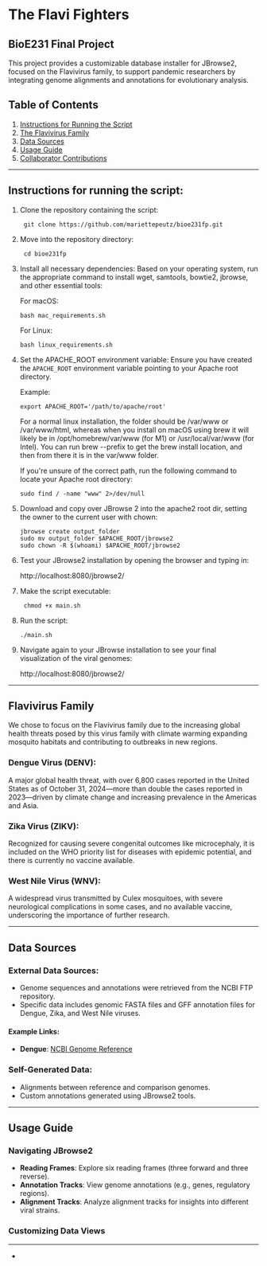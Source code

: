 # The Flavi Fighters
## BioE231 Final Project

This project provides a customizable database installer for JBrowse2, focused on the Flavivirus family, to support pandemic researchers by integrating genome alignments and annotations for evolutionary analysis.

## **Table of Contents**
1. [Instructions for Running the Script](#instructions-for-running-the-script)
2. [The Flavivirus Family](#flavivirus-family)
3. [Data Sources](#data-sources)
4. [Usage Guide](#usage-guide)
5. [Collaborator Contributions](#collaborator-contributions)

---

## Instructions for running the script:

1. Clone the repository containing the script:
   
        git clone https://github.com/mariettepeutz/bioe231fp.git

2. Move into the repository directory:

        cd bioe231fp
   
4. Install all necessary dependencies:
   Based on your operating system, run the appropriate command to install wget, samtools, bowtie2, jbrowse, and other essential tools:

   For macOS:

       bash mac_requirements.sh
   For Linux:
   
       bash linux_requirements.sh

6. Set the APACHE_ROOT environment variable:
   Ensure you have created the `APACHE_ROOT` environment variable pointing to your Apache root directory.

      Example:
   
       export APACHE_ROOT='/path/to/apache/root'

   For a normal linux installation, the folder should be /var/www or /var/www/html, whereas when you install on macOS using brew it will likely be in /opt/homebrew/var/www (for M1) or /usr/local/var/www (for Intel). You can run brew --prefix to get the brew install location, and then from there it is in the var/www folder.

   If you're unsure of the correct path, run the following command to locate your Apache root directory:
   
       sudo find / -name "www" 2>/dev/null

7. Download and copy over JBrowse 2 into the apache2 root dir, setting the owner to the current user with chown:

       jbrowse create output_folder
       sudo mv output_folder $APACHE_ROOT/jbrowse2
       sudo chown -R $(whoami) $APACHE_ROOT/jbrowse2

8. Test your JBrowse2 installation by opening the browser and typing in:
   
      http://localhost:8080/jbrowse2/

9. Make the script executable:

        chmod +x main.sh

10. Run the script:

        ./main.sh

11. Navigate again to your JBrowse installation to see your final visualization of the viral genomes:

      http://localhost:8080/jbrowse2/

---

## Flavivirus Family

We chose to focus on the Flavivirus family due to the increasing global health threats posed by this virus family with climate warming expanding mosquito habitats and contributing to outbreaks in new regions.

### Dengue Virus (DENV): 
A major global health threat, with over 6,800 cases reported in the United States as of October 31, 2024—more than double the cases reported in 2023—driven by climate change and increasing prevalence in the Americas and Asia.

### Zika Virus (ZIKV): 
Recognized for causing severe congenital outcomes like microcephaly, it is included on the WHO priority list for diseases with epidemic potential, and there is currently no vaccine available.

### West Nile Virus (WNV): 
A widespread virus transmitted by Culex mosquitoes, with severe neurological complications in some cases, and no available vaccine, underscoring the importance of further research.

---

## **Data Sources**

### **External Data Sources**:
- Genome sequences and annotations were retrieved from the NCBI FTP repository.
- Specific data includes genomic FASTA files and GFF annotation files for Dengue, Zika, and West Nile viruses.

#### **Example Links**:
- **Dengue**: [NCBI Genome Reference](https://ftp.ncbi.nlm.nih.gov/genomes/all/GCF/000/862/125/GCF_000862125.1_ViralProj15306/)

### **Self-Generated Data**:
- Alignments between reference and comparison genomes.
- Custom annotations generated using JBrowse2 tools.

---

## **Usage Guide**

### **Navigating JBrowse2**
- **Reading Frames**: Explore six reading frames (three forward and three reverse).
- **Annotation Tracks**: View genome annotations (e.g., genes, regulatory regions).
- **Alignment Tracks**: Analyze alignment tracks for insights into different viral strains.

### **Customizing Data Views**


---


- 
